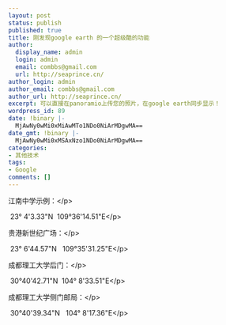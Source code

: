 ```yaml
---
layout: post
status: publish
published: true
title: 刚发现google earth 的一个超级酷的功能
author:
  display_name: admin
  login: admin
  email: combbs@gmail.com
  url: http://seaprince.cn/
author_login: admin
author_email: combbs@gmail.com
author_url: http://seaprince.cn/
excerpt: 可以直接在panoramio上传您的照片，在google earth同步显示！
wordpress_id: 89
date: !binary |-
  MjAwNy0wMi0xMiAwMTo1NDo0NiArMDgwMA==
date_gmt: !binary |-
  MjAwNy0wMi0xMSAxNzo1NDo0NiArMDgwMA==
categories:
- 其他技术
tags:
- Google
comments: []
---
```

<p>江南中学示例：<&#47;p></p>
<p>&nbsp;23&deg; 4'3.33"N&nbsp;&nbsp;109&deg;36'14.51"E<&#47;p></p>
<p>贵港新世纪广场：<&#47;p></p>
<p>&nbsp;23&deg; 6'44.57"N&nbsp;&nbsp; 109&deg;35'31.25"E<&#47;p></p>
<p>成都理工大学后门：<&#47;p></p>
<p>&nbsp;30&deg;40'42.71"N&nbsp; 104&deg; 8'33.51"E<&#47;p></p>
<p>成都理工大学侧门邮局：<&#47;p></p>
<p>&nbsp;30&deg;40'39.34"N&nbsp;&nbsp; 104&deg; 8'17.36"E<&#47;p></p>
